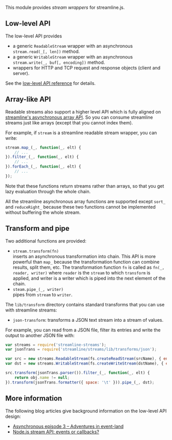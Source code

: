 This module provides _stream wrappers_ for streamline.js. 

## Low-level API

The low-level API provides

* a generic `ReadableStream` wrapper with an asynchronous `stream.read(_[, len])` method.
* a generic `WritableStream` wrapper with an asynchronous `stream.write(_, buf[, encoding])` method.
* wrappers for HTTP and TCP request and response objects (client and server).

See the [low-level API reference](lib/streams.md) for details.

## Array-like API

Readable streams also support a higher level API which is fully aligned on [streamline's asynchronous array API](https://github.com/Sage/streamlinejs/blob/master/lib/compiler/builtins.md). So you can consume streamline streams just like arrays (except that you cannot index them). 

For example, if `stream` is a streamline readable stream wrapper, you can write:

``` javascript
stream.map_(_, function(_, elt) {
	// ...
}).filter_(_, function(_, elt) {
	// ...
}).forEach_(_, function(_, elt) {
	// ...
});
```

Note that these functions return streams rather than arrays, so that you get lazy evaluation through the whole chain.

All the streamline asynchronous array functions are supported except `sort_` and `reduceRight_` because these two functions cannot be implemented without buffering the whole stream.

## Transform and pipe

Two additional functions are provided:

* `stream.transform(fn)`  
  inserts an asynchronous transformation into chain. This API is more powerful than `map_` because the transformation function can combine results, split them, etc. The transformation function `fn` is called as `fn(_, reader, writer)` where `reader` is the `stream` to which `transform` is applied, and writer is a writer which is piped into the next element of the chain.
* `steam.pipe_(_, writer)`  
  pipes from `stream` to `writer`.

The `lib/transform` directory contains standard transforms that you can use with streamline streams:

* `json-transform`: transforms a JSON text stream into a stream of values.

For example, you can read from a JSON file, filter its entries and write the output to another JSON file with:

``` javascript
var streams = require('streamline-streams');
var jsonTrans = require('streamline/streams/lib/transforms/json');

var src = new streams.ReadableStream(fs.createReadStream(srcName), { encoding: 'utf8' });
var dst = new streams.WritableStream(fs.createWriteStream(dstName), { encoding: 'utf8' });

src.transform(jsonTrans.parser()).filter_(_, function(_, elt) {
	return obj.name != null;
}).transform(jsonTrans.formatter({ space: '\t' })).pipe_(_, dst);
```

## More information

The following blog articles give background information on the low-level API design:

* [Asynchronous episode 3 – Adventures in event-land](http://bjouhier.wordpress.com/2011/04/25/asynchronous-episode-3-adventures-in-event-land/)
* [Node.js stream API: events or callbacks?](http://bjouhier.wordpress.com/2012/07/04/node-js-stream-api-events-or-callbacks/)
